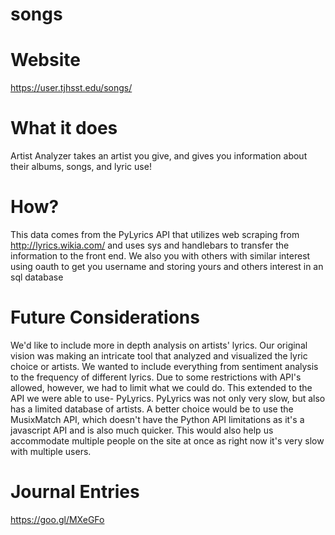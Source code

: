 # songs
# Website #
https://user.tjhsst.edu/songs/
# What it does #
Artist Analyzer takes an artist you give, and gives you information about their albums, songs, and lyric use!
# How? #
This data comes from the PyLyrics API that utilizes web scraping from http://lyrics.wikia.com/  and uses sys and handlebars to transfer the information to the front end. We also you with others with similar interest using oauth to get you username and storing yours and others interest in an sql database
# Future Considerations #
We'd like to include more in depth analysis on artists' lyrics. Our original vision was making an intricate tool that analyzed and visualized the lyric choice or artists. We wanted to include everything from sentiment analysis to the frequency of different lyrics. Due to some restrictions with API's allowed, however, we had to limit what we could do. This extended to the API we were able to use- PyLyrics. PyLyrics was not only very slow, but also has a limited database of artists. A better choice would be to use the MusixMatch API, which doesn't have the Python API limitations as it's a javascript API and is also much quicker. This would also help us accommodate multiple people on the site at once as right now it's very slow with multiple users.
# Journal Entries #
https://goo.gl/MXeGFo
